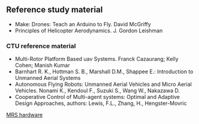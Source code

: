 
## Reference study material

* Make: Drones: Teach an Arduino to Fly. David McGriffy
* Principles of Helicopter Aerodynamics. J. Gordon Leishman

### CTU reference material
* Multi-Rotor Platform Based uav Systems. Franck Cazaurang; Kelly Cohen; Manish Kumar 
* Barnhart R. K., Hottman S. B., Marshall D.M., Shappee E.: Introduction to Unmanned Aerial Systems
* Autonomous Flying Robots: Unmanned Aerial Vehicles and Micro Aerial Vehicles. Nonami K., Kendoul F., Suzuki S., Wang W., Nakazawa D.
* Cooperative Control of Multi-agent systems: Optimal and Adaptive Design Approaches, authors: Lewis, F.L., Zhang, H., Hengster-Movric

[MRS hardware](https://ctu-mrs.github.io/docs/hardware/)